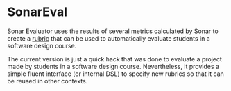 SonarEval
=========

Sonar Evaluator uses the results of several metrics calculated by Sonar to create a 
[rubric](http://en.wikipedia.org/wiki/Rubric_(academic)) that can be used to automatically
evaluate students in a software design course. 

The current version is just a quick hack that was done to evaluate a project made
by students in a software design course. Nevertheless, it provides a simple fluent 
interface (or internal DSL) to specify new rubrics so that it can be reused in other 
contexts.